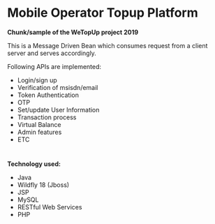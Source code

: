 # Mobile Operator Topup Platform

**Chunk/sample of the WeTopUp project 2019**

This is a Message Driven Bean which consumes request from a client server and serves accordingly. 

Following APIs are implemented:
- Login/sign up
- Verification of msisdn/email
- Token Authentication
- OTP
- Set/update User Information
- Transaction process
- Virtual Balance
- Admin features
- ETC
#

**Technology used:**
- Java
- Wildfly 18 (Jboss)
- JSP
- MySQL
- RESTful Web Services
- PHP


#
#

